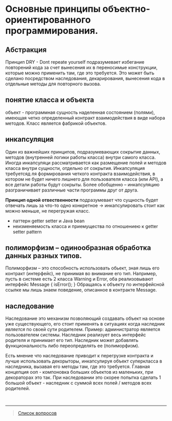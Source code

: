 # Основные принципы объектно-ориентированного программирования.

## Абстракция
Принцип DRY - Dont repeate yourself подразумевает избегание повторений кода за счет вынесения их в переносимые конструкции, которые можно применить там, где это требуется. Это может быть сделано посредством наследования, декарирования, вынесения кода в отдельные методы для повторного вызова.

## понятие класса и объекта
объект - программная сущность наделенная состоянием (полями), имеющая четко определенный контракт взаимодействия в виде набора методов.
Класс является фабрикой объектов.

## инкапсуляция
Один из важнейших принципов, подразумевающих сокрытие данных, методов (внутренней логики работы класса) внутри самого класса. Иногда инкапсуляци рассматривается как размещение полей и методов класса внутри сущности, отдельно от сокрытия.
Инкапсуляция требуетсяд ля формирования четкого контракта взаимодействия, в котором не будет ничего лишнего для пользователя класса (или API), а все детали работы будут сокрыты.
Более обобщенно – инкапсуляцию разграничивает различные части программы друг от друга.

**Принцип одной отвественности** подразумевает что сущность будет отвечать лишь за что-то одно конкретное -> инкапсулировать стоит как можно меньше, не перегружая класс.

- паттерн getter setter и Java bean
- неизменяемость класса и приемущества по отношениею к getter setter pattern

## полиморфизм – одинообразная обработка данных разных типов.
Полиморфизм – это способность использовать обьект, зная лишь его контракт (интерфейс), не принимая во внимание его тип.
Например, пусть в системе есть 2 класса Warning и Error, оба реализовывают интерфейс Message { isError(); }
Обращаясь к объекту по интерфейсной ссылке мы лишь знаем поведение, описанное в контракте Message.

## наследование
Наследование это механизм позволяющий создавать объект на основе уже существующего, его стоит применять в ситуациях когда наследник *является* по своей сути родителем. Пример: администратор является пользователем системы. Наследник реализует весь интерфейс родителя и принимает его тип. Наследник может добавлять функциональность либо переопределять ее (полиморфизм).

Есть мнение что наследование приводит к перегрузке контракта и лучше использовать декорыторы, инкапсулируя объект суперкласса в наследника, вызавая его методы там, где это требуется. Главная концепция ооп - компоновка больших объектов из маленьких, при декораторах это так. При наследовании это скорее попытка сделать 1 большой объект - наследник с суммой всех полей / методов всех родителей. 

&nbsp;
<hr>

> [Список вопросов](Вопросы_ТПП.md)